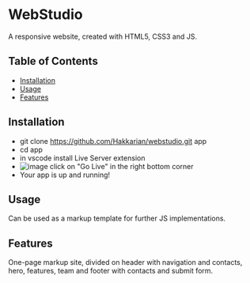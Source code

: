 # WebStudio
A responsive website, created with HTML5, CSS3 and JS.

## Table of Contents

- [Installation](#installation)
- [Usage](#usage)
- [Features](#features)

## Installation

- git clone https://github.com/Hakkarian/webstudio.git app
- cd app
- in vscode install Live Server extension
- ![image](https://github.com/Hakkarian/webstudio/assets/51460023/f1bb2fc8-9386-4564-a866-f837efe725e4) click on "Go Live" in the right bottom corner
- Your app is up and running!

## Usage
Can be used as a markup template for further JS implementations. 

## Features
One-page markup site, divided on header with navigation and contacts, hero, features, team and footer with contacts and submit form.
